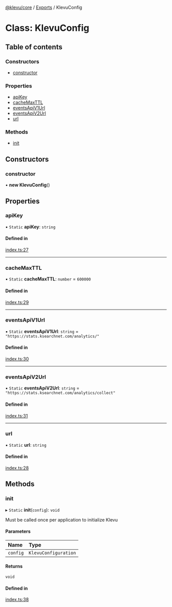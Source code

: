 [@klevu/core]() / [Exports](../modules.md) / KlevuConfig

# Class: KlevuConfig

## Table of contents

### Constructors

- [constructor](KlevuConfig.md#constructor)

### Properties

- [apiKey](KlevuConfig.md#apikey)
- [cacheMaxTTL](KlevuConfig.md#cachemaxttl)
- [eventsApiV1Url](KlevuConfig.md#eventsapiv1url)
- [eventsApiV2Url](KlevuConfig.md#eventsapiv2url)
- [url](KlevuConfig.md#url)

### Methods

- [init](KlevuConfig.md#init)

## Constructors

### constructor

• **new KlevuConfig**()

## Properties

### apiKey

▪ `Static` **apiKey**: `string`

#### Defined in

[index.ts:27](https://github.com/klevultd/frontend-sdk/blob/753ea2a/packages/klevu-core/src/index.ts#L27)

___

### cacheMaxTTL

▪ `Static` **cacheMaxTTL**: `number` = `600000`

#### Defined in

[index.ts:29](https://github.com/klevultd/frontend-sdk/blob/753ea2a/packages/klevu-core/src/index.ts#L29)

___

### eventsApiV1Url

▪ `Static` **eventsApiV1Url**: `string` = `"https://stats.ksearchnet.com/analytics/"`

#### Defined in

[index.ts:30](https://github.com/klevultd/frontend-sdk/blob/753ea2a/packages/klevu-core/src/index.ts#L30)

___

### eventsApiV2Url

▪ `Static` **eventsApiV2Url**: `string` = `"https://stats.ksearchnet.com/analytics/collect"`

#### Defined in

[index.ts:31](https://github.com/klevultd/frontend-sdk/blob/753ea2a/packages/klevu-core/src/index.ts#L31)

___

### url

▪ `Static` **url**: `string`

#### Defined in

[index.ts:28](https://github.com/klevultd/frontend-sdk/blob/753ea2a/packages/klevu-core/src/index.ts#L28)

## Methods

### init

▸ `Static` **init**(`config`): `void`

Must be called once per application to initialize Klevu

#### Parameters

| Name | Type |
| :------ | :------ |
| `config` | `KlevuConfiguration` |

#### Returns

`void`

#### Defined in

[index.ts:38](https://github.com/klevultd/frontend-sdk/blob/753ea2a/packages/klevu-core/src/index.ts#L38)
